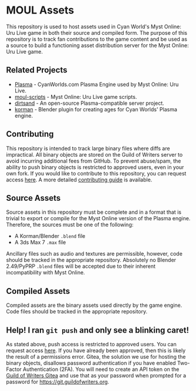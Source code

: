 # MOUL Assets
This repository is used to host assets used in Cyan World's Myst Online: Uru Live game in both their source and compiled form. The purpose of this repository is to track fan contributions to the game content and be used as a source to build a functioning asset distribution server for the Myst Online: Uru Live game.

## Related Projects
* [Plasma](https://github.com/H-uru/Plasma) - CyanWorlds.com Plasma Engine used by Myst Online: Uru Live.
* [moul-scripts](https://github.com/H-uru/moul-scripts) - Myst Online: Uru Live game scripts.
* [dirtsand](https://github.com/H-uru/dirtsand) - An open-source Plasma-compatible server project.
* [korman](https://github.com/H-uru/korman) - Blender plugin for creating ages for Cyan Worlds' Plasma engine.

## Contributing
This repository is intended to track large binary files where diffs are impractical. All binary objects are stored on the Guild of Writers server to avoid incurring additional fees from GitHub. To prevent abuse/spam, the ability to push binary objects is restricted to approved users, even in your own fork. If you would like to contribute to this repository, you can request access [here](https://guildofwriters.org/assets_repo). A more detailed [contributing guide](CONTRIBUTING.md) is available.

## Source Assets
Source assets in this repository must be complete and in a format that is trivial to export or compile for the Myst Online version of the Plasma engine. Therefore, the sources must be one of the following:
* A Korman/Blender `.blend` file
* A 3ds Max 7 `.max` file

Ancillary files such as audio and textures are permissible, however, code should be tracked in the appropriate repository. Absolutely no Blender 2.49/PyPRP `.blend` files will be accepted due to their inherent incompatibility with Myst Online.

## Compiled Assets
Compiled assets are the binary assets used directly by the game engine. Code files should be tracked in the appropriate repository.

## Help! I ran `git push` and only see a blinking caret!
As stated above, push access is restricted to approved users. You can request access [here](https://guildofwriters.org/assets_repo). If you have already been approved, then this is likely the result of a permissions error. Gitea, the solution we use for hosting the binary objects, disallows password authentication if you have enabled Two-Factor Authentication (2FA). You will need to create an API token on the [Guild of Writers Gitea](https://git.guildofwriters.org) and use that as your password when prompted for a password for https://git.guildofwriters.org.
